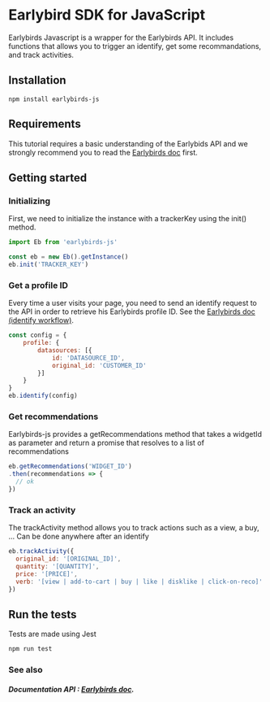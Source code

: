 # Earlybird SDK for JavaScript

Earlybirds Javascript is a wrapper for the Earlybirds API.
It includes functions that allows you to trigger an identify, get some recommandations, and track activities.

## Installation

```
npm install earlybirds-js
```

## Requirements

This tutorial requires a basic understanding of the Earlybids API and we strongly recommend you to read the [Earlybirds doc](doc.early-birds.fr) first.

## Getting started

### Initializing
First, we need to initialize the instance with a trackerKey using the init() method.
```js
import Eb from 'earlybirds-js'

const eb = new Eb().getInstance()
eb.init('TRACKER_KEY')
```
### Get a profile ID 
Every time a user visits your page, you need to send an identify request to the API in order to retrieve his Earlybirds profile ID. See the [Earlybirds doc (identify workflow)](http://doc.early-birds.fr/images/identify.png).

```js
const config = {
    profile: {
        datasources: [{
            id: 'DATASOURCE_ID',
            original_id: 'CUSTOMER_ID'
        }]
    }
}
eb.identify(config)
```

### Get recommendations
Earlybirds-js provides a getRecommendations method that takes a widgetId as parameter
and return a promise that resolves to a list of recommendations

```js
eb.getRecommendations('WIDGET_ID')
.then(recommendations => {
  // ok
})
```

### Track an activity
The trackActivity method allows you to track actions such as a view, a buy, ...
Can be done anywhere after an identify
```js
eb.trackActivity({
  original_id: '[ORIGINAL_ID]',
  quantity: '[QUANTITY]',
  price: '[PRICE]',
  verb: '[view | add-to-cart | buy | like | disklike | click-on-reco]'
})
```

## Run the tests
Tests are made using Jest
```bash
npm run test
```
### See also
##### Documentation API : [Earlybirds doc](doc.early-birds.fr).
